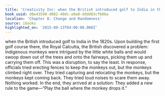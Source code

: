 ```yaml
---
title: 'Creativity Inc: when the British introduced golf to India in the 1820s. Upon…'
book_uuid: d8e43598-d082-40dc-a9a8-dddd83cfb06a
location: 'Chapter 8: Change and Randomness'
source: ibooks
highlighted_on: '2015-09-13T04:00:00.000Z'
---
```


when the British introduced golf to India in the 1820s. Upon building the first golf course there, the Royal Calcutta, the British discovered a problem: Indigenous monkeys were intrigued by the little white balls and would swoop down out of the trees and onto the fairways, picking them up and carrying them off. This was a disruption, to say the least. In response, officials tried erecting fences to keep the monkeys out, but the monkeys climbed right over. They tried capturing and relocating the monkeys, but the monkeys kept coming back. They tried loud noises to scare them away. Nothing worked. In the end, they arrived at a solution: They added a new rule to the game—“Play the ball where the monkey drops it.”